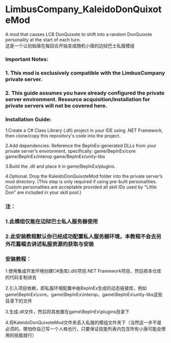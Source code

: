 # LimbusCompany_KaleidoDonQuixoteMod
A mod that causes LCB DonQuixote to shift into a random DonQuixote personality at the start of each turn.  
这是一个让初始唐在每回合开始变成随机小唐的边狱巴士私服模组



### Important Notes:
### 1. This mod is exclusively compatible with the LimbusCompany private server.
### 2. This guide assumes you have already configured the private server environment. Resource acquisition/installation for private servers will not be covered here.

### Installation Guide:

1.Create a C# Class Library (.dll) project in your IDE using .NET Framework, then clone/copy this repository's code into the project.

2.Add dependencies: Reference the BepInEx-generated DLLs from your private server’s environment, specifically:
game/BepInEx/core
game/BepInEx/interop
game/BepInEx/unity-libs

3.Build the .dll and place it in game/BepInEx/plugins.

4.Optional: Drop the KaleidoDonQuixoteMod folder into the private server’s mod directory.
(This step is only required if using pre-built personalities. Custom personalities are acceptable provided all skill IDs used by "Little Don" are included in your skill pool.)

### 注： 
### 1.此模组仅能在边狱巴士私人服务器使用 
### 2.此安装教程默认你已经成功配置私人服务器环境，本教程不会去另外花篇幅去讲述私服资源的获取与安装 


### 安装教程： 

1.使用集成开发环境创建C#类库(.dll)项目.NET Framework项目，然后把本仓库的代码复制进去   

2.引入项目依赖，即私服环境配置中由BepInEx生成的动态链接库，例如game\BepInEx\core，game\BepInEx\interop，game\BepInEx\unity-libs这些目录下的文件   

3.生成.dll文件，然后将其放置在game\BepInEx\plugins目录下   

4.将KaleidoDonQuixoteMod文件夹丢入私服的模组文件夹下（当然这一步不是必须的，哪怕你自己写一个人格也行，只要保证技能列表内包含所有小唐可能会使用的技能就行）

